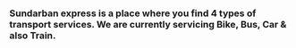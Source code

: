 ### Sundarban express is a place where you find 4 types of transport services. We are currently servicing Bike, Bus, Car & also Train.
